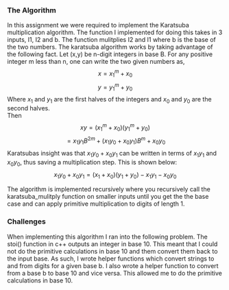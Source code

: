### The Algorithm 
In this assignment we were required to implement the Karatsuba multiplication algorithm. The function I implemented for doing this takes in 3 inputs, I1, I2 and b. The function mulitplies I2 and I1 where b is the base of the two numbers.
The karatsuba algorithm works by taking advantage of the following fact.
Let \(x,y\) be n-digit integers in base B. For any positive integer m less than n, one can write the two given numbers as, \
$$x = x_{1}^{m} + x_0 $$ 
$$y = y_{1}^{m} + y_0 $$
Where $x_1 \text{ and } y_1$ are the first halves of the integers and $x_0$ and $y_0$ are the second halves. \
Then \
$$xy = (x_{1}^{m} + x_0)(y_{1}^{m} + y_0) $$
$$= x_1y_1B^{2m} + (x_1y_0 + x_0y_1)B^m + x_0y_0 $$
Karatsubas insight was that $x_1y_0 + x_0y_1$ can be written in terms of $x_1y_1$ and $x_0y_0$, thus saving a multiplication step. This is shown below:
$$x_1y_0 + x_0y_1 = (x_1 + x_0)(y_1 + y_0) - x_1y_1 - x_0y_0$$

The algorithm is implemented recursively where you recursively call the karatsuba_mulitply function on smaller inputs until you get the the base case and can apply primitive multiplication to digits of length 1. 
### Challenges 
When implementing this algorithm I ran into the following problem. The stoi() function in c++ outputs an integer in base 10. This meant that I could not do the primitive calculations in base 10 and them convert them back to the input base.
As such, I wrote helper functions which convert strings to and from digits for a given base b. I also wrote a helper function to convert from a base b to base 10 and vice versa. This allowed me to do the primitive calculations in base 10.

